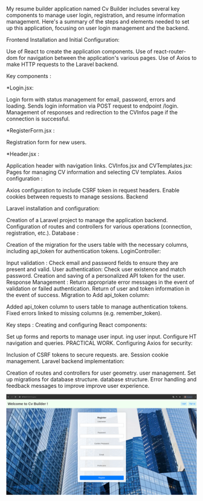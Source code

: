 My resume builder application named Cv Builder includes several key components to manage user login, registration, and resume information management. Here's a summary of the steps and elements needed to set up this application, focusing on user login management and the backend.

Frontend
Installation and Initial Configuration:

Use of React to create the application components.
Use of react-router-dom for navigation between the application's various pages.
Use of Axios to make HTTP requests to the Laravel backend.

Key components :

*Login.jsx:

Login form with status management for email, password, errors and loading.
Sends login information via POST request to endpoint /login.
Management of responses and redirection to the CVInfos page if the connection is successful.

*RegisterForm.jsx :

Registration form for new users.

*Header.jsx :

Application header with navigation links.
CVInfos.jsx and CVTemplates.jsx:
Pages for managing CV information and selecting CV templates.
Axios configuration :

Axios configuration to include CSRF token in request headers.
Enable cookies between requests to manage sessions.
Backend

Laravel installation and configuration:

Creation of a Laravel project to manage the application backend.
Configuration of routes and controllers for various operations (connection, registration, etc.).
Database :

Creation of the migration for the users table with the necessary columns, including api_token for authentication tokens.
LoginController:

Input validation :
Check email and password fields to ensure they are present and valid.
User authentication:
Check user existence and match password.
Creation and saving of a personalized API token for the user.
Response Management :
Return appropriate error messages in the event of validation or failed authentication.
Return of user and token information in the event of success.
Migration to Add api_token column:

Added api_token column to users table to manage authentication tokens.
Fixed errors linked to missing columns (e.g. remember_token).

Key steps :
Creating and configuring React components:

Set up forms and reports to manage user input.
ing user input.
Configure HT navigation and queries.
PRACTICAL WORK.
Configuring Axios for security:

Inclusion of CSRF tokens to secure requests.
are.
Session cookie management.
Laravel backend implementation:

Creation of routes and controllers for user geometry.
user management.
Set up migrations for database structure.
 database structure.
Error handling and feedback messages to improve
improve user experience.

![Exemple d'image](assets/f.png)